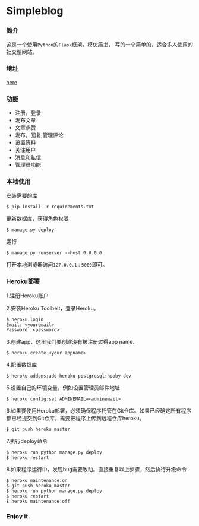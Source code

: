 # Simpleblog

### 简介

这是一个使用`Python`的`Flask`框架，模仿<a href="http://www.jianshu.com/">简书</a>，
写的一个简单的，适合多人使用的社交型网站。

### 地址

<a href="http://yk666.herokuapp.com/">here</a> 

### 功能

<ul>
	<li>注册，登录</li>
	<li>发布文章</li>
	<li>文章点赞</li>
	<li>发布，回复,管理评论</li>
	<li>设置资料</li>
	<li>关注用户</li>
	<li>消息和私信</li>
	<li>管理员功能</li>
</ul>

### 本地使用

安装需要的库
```
$ pip install -r requirements.txt
```
更新数据库，获得角色权限
```
$ manage.py deploy
```
运行
```
$ manage.py runserver --host 0.0.0.0
```
打开本地浏览器访问`127.0.0.1：5000`即可。

### Heroku部署

1.注册Heroku账户

2.安装Heroku Toolbelt，登录Heroku。
```
$ heroku login
Email: <youremail>
Password: <password>
```

3.创建app，这里我们要创建没有被注册过得app name.
```
$ heroku create <your appname>
```

4.配置数据库
```
$ heroku addons:add heroku-postgresql:hooby-dev
```

5.设置自己的环境变量，例如设置管理员邮件地址
```
$ heroku config:set ADMINEMAIL=<adminemail>
```

6.如果要使用Heroku部署，必须确保程序托管在Git仓库。如果已经确定所有程序都已经提交到Git仓库，需要把程序上传到远程仓库heroku。
```
$ git push heroku master
```

7.执行deploy命令
```
$ heroku run python manage.py deploy
$ heroku restart
```

8.如果程序运行中，发现bug需要改动。直接重复以上步骤，然后执行升级命令：
```
$ heroku maintenance:on
$ git push heroku master
$ heroku run python manage.py deploy
$ heroku restart
$ heroku maintenance:off
```

### Enjoy it.
